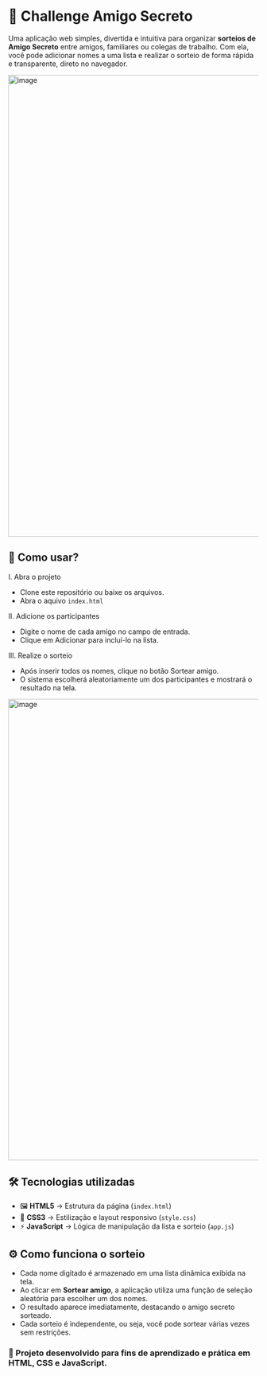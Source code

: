 # 🎁 Challenge Amigo Secreto
Uma aplicação web simples, divertida e intuitiva para organizar **sorteios de Amigo Secreto** entre amigos, familiares ou colegas de trabalho.
Com ela, você pode adicionar nomes a uma lista e realizar o sorteio de forma rápida e transparente, direto no navegador.

<img width="1915" height="928" alt="image" src="https://github.com/user-attachments/assets/3b4d9e97-b413-4288-a1a0-bafff46d5289" />

## 🚀 Como usar?
I. Abra o projeto
   - Clone este repositório ou baixe os arquivos.
   - Abra o aquivo `index.html`

II. Adicione os participantes
   - Digite o nome de cada amigo no campo de entrada.
   - Clique em Adicionar para incluí-lo na lista.

III. Realize o sorteio
   - Após inserir todos os nomes, clique no botão Sortear amigo.
   - O sistema escolherá aleatoriamente um dos participantes e mostrará o resultado na tela.

<img width="1912" height="927" alt="image" src="https://github.com/user-attachments/assets/a47f1196-acc7-4906-b7c0-988206893ecc" />

## 🛠 Tecnologias utilizadas
- 🖼 **HTML5** → Estrutura da página (`index.html`)
- 🎨 **CSS3** → Estilização e layout responsivo (`style.css`)
- ⚡ **JavaScript** → Lógica de manipulação da lista e sorteio (`app.js`)

## ⚙️ Como funciona o sorteio
- Cada nome digitado é armazenado em uma lista dinâmica exibida na tela.
- Ao clicar em **Sortear amigo**, a aplicação utiliza uma função de seleção aleatória para escolher um dos nomes.
- O resultado aparece imediatamente, destacando o amigo secreto sorteado.
- Cada sorteio é independente, ou seja, você pode sortear várias vezes sem restrições.

### **📌 Projeto desenvolvido para fins de aprendizado e prática em HTML, CSS e JavaScript.**
